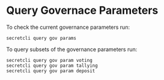 # Query Governace Parameters

To check the current governance parameters run:

```
secretcli query gov params
```

To query subsets of the governance parameters run:

```
secretcli query gov param voting
secretcli query gov param tallying
secretcli query gov param deposit
```
